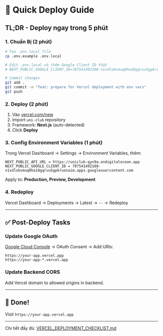 # 🚀 Quick Deploy Guide

## TL;DR - Deploy ngay trong 5 phút

### 1. Chuẩn Bị (2 phút)
```bash
# Tạo .env.local file
cp .env.example .env.local

# Edit .env.local và thêm Google Client ID thật
# NEXT_PUBLIC_GOOGLE_CLIENT_ID=787541492108-n1vdlobvmuq0ha18gqruu5gpkruonaim.apps.googleusercontent.com

# Commit changes
git add .
git commit -m "feat: prepare for Vercel deployment with env vars"
git push
```

### 2. Deploy (2 phút)
1. Vào [vercel.com/new](https://vercel.com/new)
2. Import `uni-club` repository
3. Framework: **Next.js** (auto-detected)
4. Click **Deploy**

### 3. Config Environment Variables (1 phút)
Trong Vercel Dashboard → Settings → Environment Variables, thêm:

```
NEXT_PUBLIC_API_URL = https://uniclub-qyn9a.ondigitalocean.app
NEXT_PUBLIC_GOOGLE_CLIENT_ID = 787541492108-n1vdlobvmuq0ha18gqruu5gpkruonaim.apps.googleusercontent.com
```

Apply to: **Production, Preview, Development**

### 4. Redeploy
Vercel Dashboard → Deployments → Latest → ⋯ → Redeploy

---

## ✅ Post-Deploy Tasks

### Update Google OAuth
[Google Cloud Console](https://console.cloud.google.com) → OAuth Consent → Add URIs:
```
https://your-app.vercel.app
https://your-app-*.vercel.app
```

### Update Backend CORS
Add Vercel domain to allowed origins in backend.

---

## 🎉 Done!
Visit `https://your-app.vercel.app`

---

Chi tiết đầy đủ: [VERCEL_DEPLOYMENT_CHECKLIST.md](./VERCEL_DEPLOYMENT_CHECKLIST.md)
